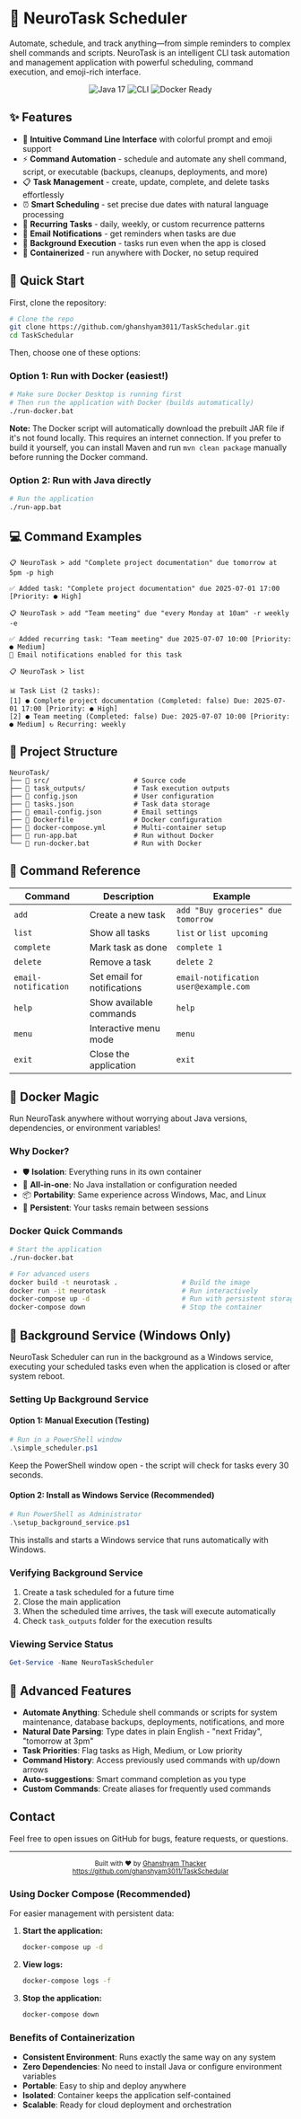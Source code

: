 
# 📆 NeuroTask Scheduler

Automate, schedule, and track anything—from simple reminders to complex shell commands and scripts. NeuroTask is an intelligent CLI task automation and management application with powerful scheduling, command execution, and emoji-rich interface.

<div align="center">
  <img src="https://img.shields.io/badge/Java-17-orange?style=for-the-badge&logo=java" alt="Java 17"/>
  <img src="https://img.shields.io/badge/Platform-CLI-blue?style=for-the-badge" alt="CLI"/>
  <img src="https://img.shields.io/badge/Docker-Ready-2496ED?style=for-the-badge&logo=docker" alt="Docker Ready"/>
</div>

## ✨ Features

- 🚀 **Intuitive Command Line Interface** with colorful prompt and emoji support
- ⚡ **Command Automation** - schedule and automate any shell command, script, or executable (backups, cleanups, deployments, and more)
- 📋 **Task Management** - create, update, complete, and delete tasks effortlessly
- ⏰ **Smart Scheduling** - set precise due dates with natural language processing
- 🔄 **Recurring Tasks** - daily, weekly, or custom recurrence patterns
- 📱 **Email Notifications** - get reminders when tasks are due
- 🤖 **Background Execution** - tasks run even when the app is closed
- 🐳 **Containerized** - run anywhere with Docker, no setup required

## 🚀 Quick Start

First, clone the repository:
```bash
# Clone the repo
git clone https://github.com/ghanshyam3011/TaskSchedular.git
cd TaskSchedular
```

Then, choose one of these options:

### Option 1: Run with Docker (easiest!)
```bash
# Make sure Docker Desktop is running first
# Then run the application with Docker (builds automatically)
./run-docker.bat
```

**Note:** The Docker script will automatically download the prebuilt JAR file if it's not found locally. This requires an internet connection. If you prefer to build it yourself, you can install Maven and run `mvn clean package` manually before running the Docker command.

### Option 2: Run with Java directly
```bash
# Run the application
./run-app.bat
```

## 💻 Command Examples

```
📋 NeuroTask > add "Complete project documentation" due tomorrow at 5pm -p high

✅ Added task: "Complete project documentation" due 2025-07-01 17:00 [Priority: ● High]

📋 NeuroTask > add "Team meeting" due "every Monday at 10am" -r weekly -e

✅ Added recurring task: "Team meeting" due 2025-07-07 10:00 [Priority: ● Medium]
📧 Email notifications enabled for this task

📋 NeuroTask > list

📊 Task List (2 tasks):
[1] ● Complete project documentation (Completed: false) Due: 2025-07-01 17:00 [Priority: ● High]
[2] ● Team meeting (Completed: false) Due: 2025-07-07 10:00 [Priority: ● Medium] ↻ Recurring: weekly
```

## 📁 Project Structure

```
NeuroTask/
├── 📂 src/                     # Source code
├── 📂 task_outputs/            # Task execution outputs
├── 📄 config.json              # User configuration
├── 📄 tasks.json               # Task data storage
├── 📄 email-config.json        # Email settings
├── 🐳 Dockerfile               # Docker configuration
├── 🐳 docker-compose.yml       # Multi-container setup
├── 📜 run-app.bat              # Run without Docker
└── 🐳 run-docker.bat           # Run with Docker
```

## 📝 Command Reference

| Command | Description | Example |
|---------|-------------|---------|
| `add` | Create a new task | `add "Buy groceries" due tomorrow` |
| `list` | Show all tasks | `list` or `list upcoming` |
| `complete` | Mark task as done | `complete 1` |
| `delete` | Remove a task | `delete 2` |
| `email-notification` | Set email for notifications | `email-notification user@example.com` |
| `help` | Show available commands | `help` |
| `menu` | Interactive menu mode | `menu` |
| `exit` | Close the application | `exit` |


## 🐳 Docker Magic

Run NeuroTask anywhere without worrying about Java versions, dependencies, or environment variables!

### Why Docker?

- 🛡️ **Isolation**: Everything runs in its own container
- 🧩 **All-in-one**: No Java installation or configuration needed
- 📦 **Portability**: Same experience across Windows, Mac, and Linux
- 🔄 **Persistent**: Your tasks remain between sessions

### Docker Quick Commands

```bash
# Start the application
./run-docker.bat

# For advanced users
docker build -t neurotask .                # Build the image
docker run -it neurotask                   # Run interactively
docker-compose up -d                       # Run with persistent storage
docker-compose down                        # Stop the container
```

## 🔄 Background Service (Windows Only)

NeuroTask Scheduler can run in the background as a Windows service, executing your scheduled tasks even when the application is closed or after system reboot.

### Setting Up Background Service

#### Option 1: Manual Execution (Testing)
```powershell
# Run in a PowerShell window
.\simple_scheduler.ps1
```
Keep the PowerShell window open - the script will check for tasks every 30 seconds.

#### Option 2: Install as Windows Service (Recommended)
```powershell
# Run PowerShell as Administrator
.\setup_background_service.ps1
```
This installs and starts a Windows service that runs automatically with Windows.

### Verifying Background Service
1. Create a task scheduled for a future time
2. Close the main application
3. When the scheduled time arrives, the task will execute automatically
4. Check `task_outputs` folder for the execution results

### Viewing Service Status
```powershell
Get-Service -Name NeuroTaskScheduler
```

## 🧩 Advanced Features

- **Automate Anything**: Schedule shell commands or scripts for system maintenance, database backups, deployments, notifications, and more
- **Natural Date Parsing**: Type dates in plain English - "next Friday", "tomorrow at 3pm"
- **Task Priorities**: Flag tasks as High, Medium, or Low priority
- **Command History**: Access previously used commands with up/down arrows
- **Auto-suggestions**: Smart command completion as you type
- **Custom Commands**: Create aliases for frequently used commands

##  Contact

Feel free to open issues on GitHub for bugs, feature requests, or questions.

---

<div align="center">
  <sub>Built with ❤️ by <a href="https://www.linkedin.com/in/ghanshyam-thacker/">Ghanshyam Thacker</a></sub><br>
  <sub><a href="https://github.com/ghanshyam3011/TaskSchedular">https://github.com/ghanshyam3011/TaskSchedular</a></sub>
</div>

### Using Docker Compose (Recommended)

For easier management with persistent data:

1. **Start the application:**
   ```bash
   docker-compose up -d
   ```

2. **View logs:**
   ```bash
   docker-compose logs -f
   ```

3. **Stop the application:**
   ```bash
   docker-compose down
   ```

### Benefits of Containerization

- **Consistent Environment**: Runs exactly the same way on any system
- **Zero Dependencies**: No need to install Java or configure environment variables
- **Portable**: Easy to ship and deploy anywhere
- **Isolated**: Container keeps the application self-contained
- **Scalable**: Ready for cloud deployment and orchestration
